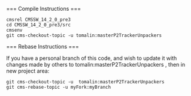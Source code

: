 === Compile Instructions ===

```
cmsrel CMSSW_14_2_0_pre3
cd CMSSW_14_2_0_pre3/src
cmsenv
git cms-checkout-topic -u tomalin:masterP2TrackerUnpackers
```

=== Rebase Instructions ===

If you have a personal branch of this code, and wish to update it with changes made by others to tomalin:masterP2TrackerUnpackers , then in new project area:

```
git cms-checkout-topic -u  tomalin:masterP2TrackerUnpackers
git cms-rebase-topic -u myFork:myBranch
```
